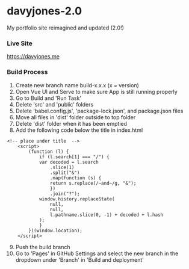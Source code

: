 # davyjones-2.0
 My portfolio site reimagined and updated (2.0!)

### Live Site
https://davyjones.me

### Build Process
1. Create new branch name build-x.x.x (x = version)
2. Open Vue UI and Serve to make sure App is still running properly
3. Go to Build and 'Run Task'
4. Delete 'src' and 'public' folders
5. Delete 'babel.config.js', 'package-lock.json', and package.json files
6. Move all files in 'dist' folder outside to top folder
7. Delete 'dist' folder when it has been emptied
8. Add the following code below the title in index.html
```
<!-- place under title  -->
    <script>
        (function (l) {
            if (l.search[1] === "/") {
            var decoded = l.search
                .slice(1)
                .split("&")
                .map(function (s) {
                return s.replace(/~and~/g, "&");
                })
                .join("?");
            window.history.replaceState(
                null,
                null,
                l.pathname.slice(0, -1) + decoded + l.hash
            );
            }
        })(window.location);
    </script>
```
9. Push the build branch
10. Go to 'Pages' in GitHub Settings and select the new branch in the dropdown under 'Branch' in 'Build and deployment'
